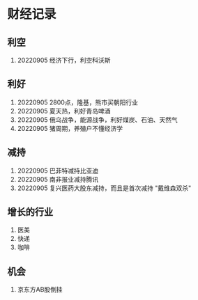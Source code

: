 # 财经记录

## 利空

1. 20220905   经济下行，利空科沃斯


## 利好

1. 20220905   2800点，隆基，熊市买朝阳行业
2. 20220905   夏天热，利好青岛啤酒
3. 20220905   俄乌战争，能源战争，利好煤炭、石油、天然气
4. 20220905   猪周期，养殖户不懂经济学


## 减持

1. 20220905   巴菲特减持比亚迪
2. 20220905   南非报业减持腾讯   
3. 20220905   复兴医药大股东减持，而且是首次减持 "戴维森双杀"


## 增长的行业

1. 医美
2. 快递
3. 咖啡

## 机会

1. 京东方AB股倒挂
